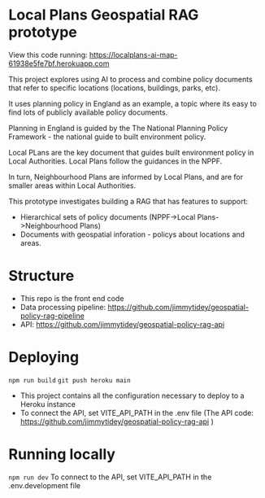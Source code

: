 # Local Plans Geospatial RAG prototype

View this code running: https://localplans-ai-map-61938e5fe7bf.herokuapp.com

This project explores using AI to process and combine policy documents that refer to specific locations (locations, buildings, parks, etc).

It uses planning policy in England as an example, a topic where its easy to find lots of publicly available policy documents.

Planning in England is guided by the The National Planning Policy Framework - the national guide to built environment policy.

Local PLans are the key document that guides built environment policy in Local Authorities. Local Plans follow the guidances in the NPPF.

In turn, Neighbourhood Plans are informed by Local Plans, and are for smaller areas within Local Authorities.

This prototype investigates building a RAG that has features to support:

- Hierarchical sets of policy documents (NPPF->Local Plans->Neighbourhood Plans)
- Documents with geospatial inforation - policys about locations and areas.

# Structure

- This repo is the front end code
- Data processing pipeline: https://github.com/jimmytidey/geospatial-policy-rag-pipeline
- API: https://github.com/jimmytidey/geospatial-policy-rag-api

# Deploying

`npm run build`
`git push heroku main`

- This project contains all the configuration necessary to deploy to a Heroku instance
- To connect the API, set VITE_API_PATH in the .env file (The API code: https://github.com/jimmytidey/geospatial-policy-rag-api )

# Running locally

`npm run dev`
To connect to the API, set VITE_API_PATH in the .env.development file
